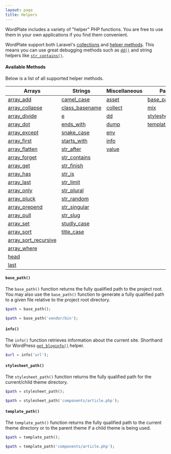 ```yaml
---
layout: page
title: Helpers
---
```


WordPlate includes a variety of "helper" PHP functions. You are free to use them in your own applications if you find them convenient.

WordPlate support both Laravel's [collections](https://laravel.com/docs/5.6/collections) and [helper methods](https://laravel.com/docs/5.6/helpers#available-methods). This means you can use great debugging methods such as [`dd()`](https://laravel.com/docs/5.6/helpers#method-dd) and string helpers like [`str_contains()`](https://laravel.com/docs/5.6/helpers#method-str-contains).

#### Available Methods

Below is a list of all supported helper methods.

Arrays | Strings | Miscellaneous | Paths
------ | ------- | ------------- | -----
[array_add](https://laravel.com/docs/5.6/helpers#method-array-add) | [camel_case](https://laravel.com/docs/5.6/helpers#method-camel-case) | [asset](https://laravel.com/docs/5.6/helpers#method-asset)  | [base_path](#base_path)
[array_collapse](https://laravel.com/docs/5.6/helpers#method-array-collapse) | [class_basename](https://laravel.com/docs/5.6/helpers#method-class-basename) | [collect](https://laravel.com/docs/5.6/helpers#method-collect) | [mix](https://laravel.com/docs/5.6/helpers#method-mix)
[array_divide](https://laravel.com/docs/5.6/helpers#method-array-divide) | [e](https://laravel.com/docs/5.6/helpers#method-e) | [dd](https://laravel.com/docs/5.6/helpers#method-dd) | [stylesheet_path](#stylesheet_path)
[array_dot](https://laravel.com/docs/5.6/helpers#method-array-dot) | [ends_with](https://laravel.com/docs/5.6/helpers#method-ends-with) | [dump](https://laravel.com/docs/5.6/helpers#method-dd) | [template_path](#template_path)
[array_except](https://laravel.com/docs/5.6/helpers#method-array-except) | [snake_case](https://laravel.com/docs/5.6/helpers#method-snake-case) | [env](https://laravel.com/docs/5.6/helpers#method-env) |
[array_first](https://laravel.com/docs/5.6/helpers#method-array-first) | [starts_with](https://laravel.com/docs/5.6/helpers#method-starts-with) | [info](#info) |
[array_flatten](https://laravel.com/docs/5.6/helpers#method-array-flatten) | [str_after](https://laravel.com/docs/5.6/helpers#method-str-after) | [value](https://laravel.com/docs/5.6/helpers#method-value) |
[array_forget](https://laravel.com/docs/5.6/helpers#method-array-forget) | [str_contains](https://laravel.com/docs/5.6/helpers#method-str-contains) | |
[array_get](https://laravel.com/docs/5.6/helpers#method-array-get) | [str_finish](https://laravel.com/docs/5.6/helpers#method-str-finish) |  |
[array_has](https://laravel.com/docs/5.6/helpers#method-array-has) | [str_is](https://laravel.com/docs/5.6/helpers#method-str-is) |  |
[array_last](https://laravel.com/docs/5.6/helpers#method-array-last) | [str_limit](https://laravel.com/docs/5.6/helpers#method-str-limit) |  |
[array_only](https://laravel.com/docs/5.6/helpers#method-array-only) | [str_plural](https://laravel.com/docs/5.6/helpers#method-str-plural) |  |
[array_pluck](https://laravel.com/docs/5.6/helpers#method-array-pluck) | [str_random](https://laravel.com/docs/5.6/helpers#method-str-random) |  |
[array_prepend](https://laravel.com/docs/5.6/helpers#method-array-prepend) | [str_singular](https://laravel.com/docs/5.6/helpers#method-str-singular) |  |
[array_pull](https://laravel.com/docs/5.6/helpers#method-array-pull) | [str_slug](https://laravel.com/docs/5.6/helpers#method-str-slug) |  |
[array_set](https://laravel.com/docs/5.6/helpers#method-array-set) | [studly_case](https://laravel.com/docs/5.6/helpers#method-studly-case) |  |
[array_sort](https://laravel.com/docs/5.6/helpers#method-array-sort) | [title_case](https://laravel.com/docs/5.6/helpers#method-title-case)  |  |
[array_sort_recursive](https://laravel.com/docs/5.6/helpers#method-array-sort-recursive) |  |  |
[array_where](https://laravel.com/docs/5.6/helpers#method-array-where) |  |  |
[head](https://laravel.com/docs/5.6/helpers#method-head) |  |  |
[last](https://laravel.com/docs/5.6/helpers#method-last) |  |  |

#### `base_path()`

The `base_path()` function returns the fully qualified path to the project root. You may also use the `base_path()` function to generate a fully qualified path to a given file relative to the project root directory.

```php
$path = base_path();

$path = base_path('vendor/bin');
```

#### `info()`

The `info()` function retrieves information about the current site. Shorthand for WordPress [`get_bloginfo()`](https://developer.wordpress.org/reference/functions/get_bloginfo) helper.

```php
$url = info('url');
```

#### `stylesheet_path()`

The `stylesheet_path()` function returns the fully qualified path for the current/child theme directory.

```php
$path = stylesheet_path();

$path = stylesheet_path('components/article.php');
```

#### `template_path()`

The `template_path()` function returns the fully qualified path to the current theme directory or to the parent theme if a child theme is being used.

```php
$path = template_path();

$path = template_path('components/article.php');
```
